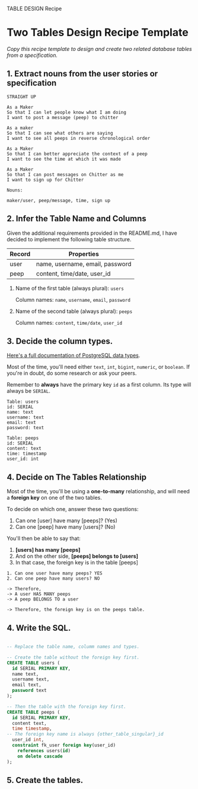 TABLE DESIGN Recipe

# Two Tables Design Recipe Template

_Copy this recipe template to design and create two related database tables from a specification._

## 1. Extract nouns from the user stories or specification

```
STRAIGHT UP

As a Maker
So that I can let people know what I am doing
I want to post a message (peep) to chitter

As a maker
So that I can see what others are saying
I want to see all peeps in reverse chronological order

As a Maker
So that I can better appreciate the context of a peep
I want to see the time at which it was made

As a Maker
So that I can post messages on Chitter as me
I want to sign up for Chitter
```

```
Nouns:

maker/user, peep/message, time, sign up
```

## 2. Infer the Table Name and Columns

Given the additional requirements provided in the README.md, I have decided to implement the following table structure.

| Record                | Properties          |
| --------------------- | ------------------  |
| user                  | name, username, email, password
| peep                  | content, time/date, user_id

1. Name of the first table (always plural): `users`

    Column names: `name`, `username`, `email`, `password`

2. Name of the second table (always plural): `peeps`

    Column names: `content`, `time/date`, `user_id`

## 3. Decide the column types.

[Here's a full documentation of PostgreSQL data types](https://www.postgresql.org/docs/current/datatype.html).

Most of the time, you'll need either `text`, `int`, `bigint`, `numeric`, or `boolean`. If you're in doubt, do some research or ask your peers.

Remember to **always** have the primary key `id` as a first column. Its type will always be `SERIAL`.

```
Table: users
id: SERIAL
name: text
username: text
email: text
password: text

Table: peeps
id: SERIAL
content: text
time: timestamp
user_id: int
```

## 4. Decide on The Tables Relationship

Most of the time, you'll be using a **one-to-many** relationship, and will need a **foreign key** on one of the two tables.

To decide on which one, answer these two questions:

1. Can one [user] have many [peeps]? (Yes)
2. Can one [peep] have many [users]? (No)

You'll then be able to say that:

1. **[users] has many [peeps]**
2. And on the other side, **[peeps] belongs to [users]**
3. In that case, the foreign key is in the table [peeps]

```
1. Can one user have many peeps? YES
2. Can one peep have many users? NO

-> Therefore,
-> A user HAS MANY peeps
-> A peep BELONGS TO a user

-> Therefore, the foreign key is on the peeps table.
```

## 4. Write the SQL.

```sql

-- Replace the table name, columm names and types.

-- Create the table without the foreign key first.
CREATE TABLE users (
  id SERIAL PRIMARY KEY,
  name text,
  username text,
  email text,
  password text
);

-- Then the table with the foreign key first.
CREATE TABLE peeps (
  id SERIAL PRIMARY KEY,
  content text,
  time timestamp,
-- The foreign key name is always {other_table_singular}_id
  user_id int,
  constraint fk_user foreign key(user_id)
    references users(id)
    on delete cascade
);

```

## 5. Create the tables.
